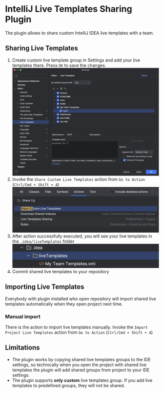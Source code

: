 # IntelliJ Live Templates Sharing Plugin
The plugin allows to share custom IntelliJ IDEA live templates with a team.

## Sharing Live Templates
1. Create custom live template group in Settings and add your live templates there. Press `OK` to save the changes.  
![custom live template](images/customTemplate.png)
2. Invoke the `Share Custom Live Templates` action from `Go to Action` (`Ctrl/Cmd + Shift + A`)
![share custom live template](images/shareCustomLiveTemplate.png)
3. After action successfully executed, you will see your live templates in the `.idea/liveTemplates` folder
![shared.png](images/shared.png)
4. Commit shared live templates to your repository

## Importing Live Templates
Everybody with plugin installed who open repository will import shared live templates automatically when they open project next time.

### Manual import
There is the action to import live templates manually.
Invoke the `Import Project Live Templates` action from `Go to Action` (`Ctrl/Cmd + Shift + A`)

## Limitations
- The plugin works by copying shared live templates groups to the IDE settings, so technically when you open the project with shared live templates the plugin will add shared groups from project to your IDE settings.
- The plugin supports **only custom** live templates group. If you add live templates to predefined groups, they will not be shared.
